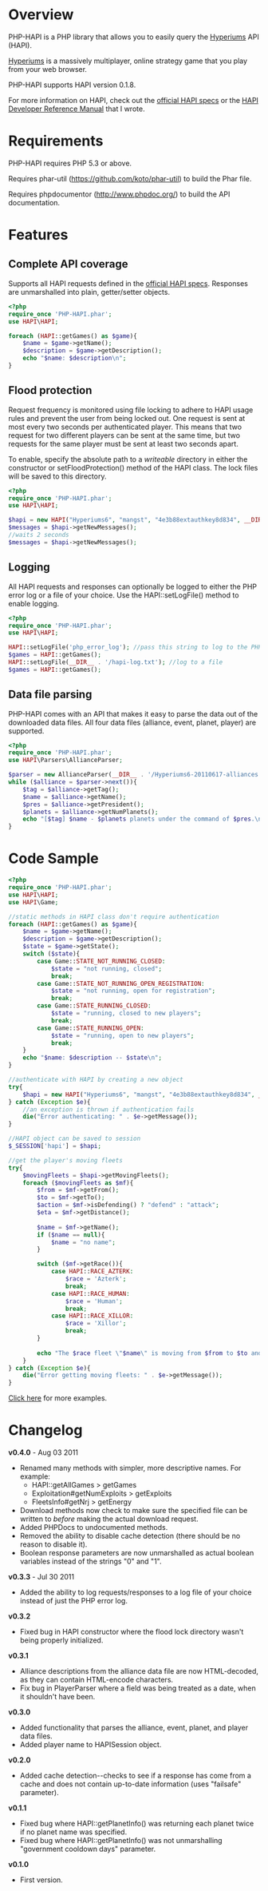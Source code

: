 # Overview

PHP-HAPI is a PHP library that allows you to easily query the [Hyperiums](http://www.hyperiums.com) API (HAPI).

[Hyperiums](http://www.hyperiums.com) is a massively multiplayer, online strategy game that you play from your web browser.

PHP-HAPI supports HAPI version 0.1.8.

For more information on HAPI, check out the [official HAPI specs](http://www.hyperiums.com/HAPI_specs.html) or the [HAPI Developer Reference Manual](https://github.com/downloads/mangstadt/PHP-HAPI/hapi-reference-manual.pdf) that I wrote.

# Requirements

PHP-HAPI requires PHP 5.3 or above.

Requires phar-util (https://github.com/koto/phar-util) to build the Phar file.

Requires phpdocumentor (http://www.phpdoc.org/) to build the API documentation.

# Features

## Complete API coverage

Supports all HAPI requests defined in the [official HAPI specs](http://www.hyperiums.com/HAPI_specs.html).
Responses are unmarshalled into plain, getter/setter objects.

```php
<?php
require_once 'PHP-HAPI.phar';
use HAPI\HAPI;

foreach (HAPI::getGames() as $game){
	$name = $game->getName();
	$description = $game->getDescription();
	echo "$name: $description\n";
}
```

## Flood protection

Request frequency is monitored using file locking to adhere to HAPI usage rules and prevent the user from being locked out.
One request is sent at most every two seconds per authenticated player.
This means that two request for two different players can be sent at the same time, but two requests for the same player must be sent at least two seconds apart.

To enable, specify the absolute path to a *writeable* directory in either the constructor or setFloodProtection() method of the HAPI class.
The lock files will be saved to this directory.

```php
<?php
require_once 'PHP-HAPI.phar';
use HAPI\HAPI;

$hapi = new HAPI("Hyperiums6", "mangst", "4e3b88extauthkey8d834", __DIR__ . "/locks");
$messages = $hapi->getNewMessages();
//waits 2 seconds
$messages = $hapi->getNewMessages();
```

## Logging

All HAPI requests and responses can optionally be logged to either the PHP error log or a file of your choice.
Use the HAPI::setLogFile() method to enable logging.

```php
<?php
require_once 'PHP-HAPI.phar';
use HAPI\HAPI;

HAPI::setLogFile('php_error_log'); //pass this string to log to the PHP error log
$games = HAPI::getGames();
HAPI::setLogFile(__DIR__ . '/hapi-log.txt'); //log to a file
$games = HAPI::getGames();
```

## Data file parsing

PHP-HAPI comes with an API that makes it easy to parse the data out of the downloaded data files.
All four data files (alliance, event, planet, player) are supported.

```php
<?php
require_once 'PHP-HAPI.phar';
use HAPI\Parsers\AllianceParser;

$parser = new AllianceParser(__DIR__ . '/Hyperiums6-20110617-alliances.txt.gz');
while ($alliance = $parser->next()){
	$tag = $alliance->getTag();
	$name = $alliance->getName();
	$pres = $alliance->getPresident();
	$planets = $alliance->getNumPlanets();
	echo "[$tag] $name - $planets planets under the command of $pres.\n";
}
```

# Code Sample

```php
<?php
require_once 'PHP-HAPI.phar';
use HAPI\HAPI;
use HAPI\Game;

//static methods in HAPI class don't require authentication
foreach (HAPI::getGames() as $game){
	$name = $game->getName();
	$description = $game->getDescription();
	$state = $game->getState();
	switch ($state){
		case Game::STATE_NOT_RUNNING_CLOSED:
			$state = "not running, closed";
			break;
		case Game::STATE_NOT_RUNNING_OPEN_REGISTRATION:
			$state = "not running, open for registration";
			break;
		case Game::STATE_RUNNING_CLOSED:
			$state = "running, closed to new players";
			break;
		case Game::STATE_RUNNING_OPEN:
			$state = "running, open to new players";
			break;
	}
	echo "$name: $description -- $state\n";
}

//authenticate with HAPI by creating a new object
try{
	$hapi = new HAPI("Hyperiums6", "mangst", "4e3b88extauthkey8d834", __DIR__ . "/locks");
} catch (Exception $e){
	//an exception is thrown if authentication fails
	die("Error authenticating: " . $e->getMessage());
}

//HAPI object can be saved to session
$_SESSION['hapi'] = $hapi;

//get the player's moving fleets
try{
	$movingFleets = $hapi->getMovingFleets();
	foreach ($movingFleets as $mf){
		$from = $mf->getFrom();
		$to = $mf->getTo();
		$action = $mf->isDefending() ? "defend" : "attack";
		$eta = $mf->getDistance();
		
		$name = $mf->getName();
		if ($name == null){
			$name = "no name";
		}

		switch ($mf->getRace()){
			case HAPI::RACE_AZTERK:
				$race = 'Azterk';
				break;
			case HAPI::RACE_HUMAN:
				$race = 'Human';
				break;
			case HAPI::RACE_XILLOR:
				$race = 'Xillor';
				break;
		}
		
		echo "The $race fleet \"$name\" is moving from $from to $to and will $action it. ETA $eta hours.\n";
	}
} catch (Exception $e){
	die("Error getting moving fleets: " . $e->getMessage());
}
```

[Click here](https://github.com/mangstadt/PHP-HAPI/tree/master/examples) for more examples.

# Changelog

**v0.4.0** - Aug 03 2011

 * Renamed many methods with simpler, more descriptive names.  For example:
   * HAPI::getAllGames > getGames
   * Exploitation#getNumExploits > getExploits
   * FleetsInfo#getNrj > getEnergy
 * Download methods now check to make sure the specified file can be written to *before* making the actual download request.
 * Added PHPDocs to undocumented methods. 
 * Removed the ability to disable cache detection (there should be no reason to disable it).
 * Boolean response parameters are now unmarshalled as actual boolean variables instead of the strings "0" and "1".

**v0.3.3** - Jul 30 2011

 * Added the ability to log requests/responses to a log file of your choice instead of just the PHP error log. 

**v0.3.2**

 * Fixed bug in HAPI constructor where the flood lock directory wasn't being properly initialized.

**v0.3.1**

 * Alliance descriptions from the alliance data file are now HTML-decoded, as they can contain HTML-encode characters.
 * Fix bug in PlayerParser where a field was being treated as a date, when it shouldn't have been. 
 
**v0.3.0**

 * Added functionality that parses the alliance, event, planet, and player data files.
 * Added player name to HAPISession object.

**v0.2.0**

 * Added cache detection--checks to see if a response has come from a cache and does not contain up-to-date information (uses "failsafe" parameter).

**v0.1.1**

 * Fixed bug where HAPI::getPlanetInfo() was returning each planet twice if no planet name was specified.
 * Fixed bug where HAPI::getPlanetInfo() was not unmarshalling "government cooldown days" parameter.

**v0.1.0**

 * First version.
